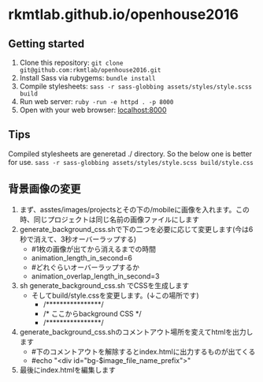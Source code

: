 # rkmtlab.github.io/openhouse2016
## Getting started

1. Clone this repository: `git clone git@github.com:rkmtlab/openhouse2016.git`
2. Install Sass via rubygems: `bundle install`
3. Compile stylesheets: `sass -r sass-globbing assets/styles/style.scss build`
4. Run web server: `ruby -run -e httpd . -p 8000`
5. Open with your web browser: [localhost:8000](http://localhost:8000)

## Tips
Compiled stylesheets are generetad ./ directory.
So the below one is better for use.
`sass -r sass-globbing assets/styles/style.scss build/style.css`

## 背景画像の変更

1. まず、asstes/images/projectsとその下の/mobileに画像を入れます。この時、同じプロジェクトは同じ名前の画像ファイルにします
2.  generate_background_css.shで下の二つを必要に応じて変更します(今は6秒で消えて、3秒オーバーラップする)
       -  #1枚の画像が出てから消えるまでの時間
       -  animation_length_in_second=6
       -  #どれぐらいオーバーラップするか
       -  animation_overlap_length_in_second=3  
3. sh generate_background_css.sh でCSSを生成します
     - そしてbuild/style.cssを変更します。(↓この場所です)
       - /\*\*\*\*\*\*\*\*\*\*\*\*\*\*\*\*/
       - /* ここからbackground CSS */
       - /\*\*\*\*\*\*\*\*\*\*\*\*\*\*\*\*/
4. generate_background_css.shのコメントアウト場所を変えてhtmlを出力します
      - #下のコメントアウトを解除するとindex.htmlに出力するものが出てくる
      - #echo "<div id=\"bg-$image_file_name_prefix\"></div>"
5. 最後にindex.htmlを編集します